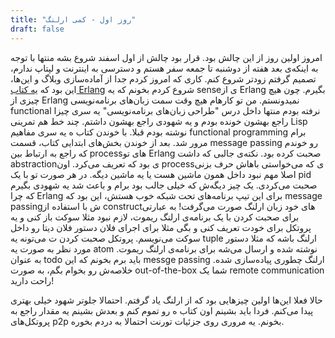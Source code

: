 ```yaml
---
title: "روز اول - کمی ارلنگ"
draft: false
---
```

امروز اولین روز از این چالش بود. قرار بود چالش از اول اسفند شروع بشه منتها با توجه به اینکه‌ی بعد هفته از دوشنبه تا جمعه سفر هستم و دسترسی به اینترنت و لپتاپ ندارم، تصمیم گرفتم زودتر شروع کنم. کاری که امروز کردم جدا از آماده‌سازی وبلاگ و این‌ها، این بود که [یه کتاب Erlang](http://erlang.org/download/getting_started-5.4.pdf) شروع کردم بخونم که یه senseی از Erlang بگیرم. چون هیچ چیزی از Erlang نمیدونستم. من تو کارهام هیچ وقت سمت زبان‌های برنامه‌نویسی functional نرفته بودم منتها داخل درس "طراحی زبان‌های برنامه‌نویسی" یه سری چیزا راجع بهشون خونده بودم و یه شهودی راجع بهشون داشتم. چند خط هم تمرینی Lisp نوشته بودم قبلا. با خوندن کتاب ه یه سری مفاهیم functional programming برام مرور شد. بعد از خوندن بخش‌های ابتدایی کتاب، قسمت message passing رو خوندم که راجع به ارتباط بین processهای تو Erlang صحبت کرده بود. نکته‌ی جالبی که داشت abstractionی بود که تعریف می‌کرد. اون processی که می‌خواستی باهاش حرف بزنی اصلا مهم نبود داخل همون ماشین هست یا یه ماشین دیگه. در هر صورت تو با یک pid صحبت می‌کردی. یک چیز دیگه‌ش که خیلی جالب بود برام و باعث شد یه شهودی بگیرم که چرا Erlang برای این تیپ برنامه‌های تحت شبکه خوب هستش، این بود که message passingش با استفاده از constructهای خود زبان ارلنگ صورت می‌گرفت! به عبارتی برای صحبت کردن با یک برنامه‌ی ارلنگ ریموت، لازم نبود مثلا سوکت باز کنی و یه پروتکل برای خودت تعریف کنی و بگی مثلا برای اجرای فلان دستور فلان دیتا رو داخل سوکت می‌نویسم. پروتکل صحبت کردن ت می‌تونه یه tuple ارلنگ باشه که مثلا دستور مورد نظر به صورت یه atom نوشته شده و ارسال می‌شه برای برنامه‌ی ارلنگ ریموت. به عنوان todo باید برم بخونم که این messge passing ارلنگ چطوری پیاده‌سازی شده. خلاصه‌ش رو بخوام بگم، به صورت out-of-the-box شما یک remote communication راحت دارید!

حالا فعلا این‌ها اولین چیزهایی بود که از ارلنگ یاد گرفتم. احتمالا جلوتر شهود خیلی بهتری پیدا می‌کنم. فردا باید بشینم اون کتاب ه رو تموم کنم و بعدش بشینم یه مقدار راجع به پروتکل‌های p2p بخونم. یه مروری روی جزئیات تورنت احتمالا به دردم بخوره.

